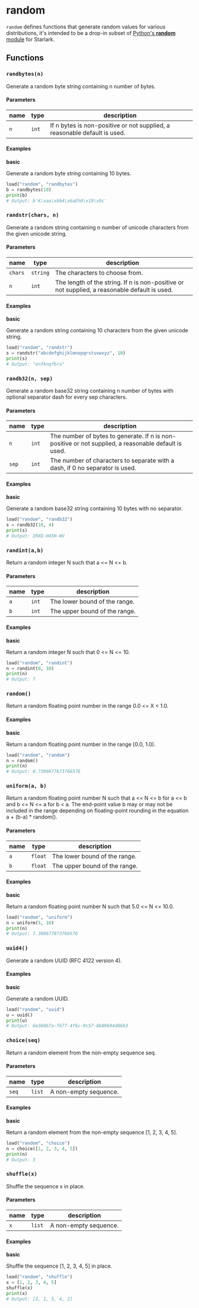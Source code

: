 # random

`random` defines functions that generate random values for various distributions, it's intended to be a drop-in subset of [Python's **random** module](https://docs.python.org/3/library/random.html) for Starlark.

## Functions

### `randbytes(n)`

Generate a random byte string containing n number of bytes.

#### Parameters

| name | type  | description                                                               |
|------|-------|---------------------------------------------------------------------------|
| `n`  | `int` | If n bytes is non-positive or not supplied, a reasonable default is used. |

#### Examples

**basic**

Generate a random byte string containing 10 bytes.

```python
load("random", "randbytes")
b = randbytes(10)
print(b)
# Output: b'K\xaa\xbb4\xbaEh0\x19\x9c'
```

### `randstr(chars, n)`

Generate a random string containing n number of unicode characters from the given unicode string.

#### Parameters

| name    | type     | description                                                                                   |
|---------|----------|-----------------------------------------------------------------------------------------------|
| `chars` | `string` | The characters to choose from.                                                                |
| `n`     | `int`    | The length of the string. If n is non-positive or not supplied, a reasonable default is used. |

#### Examples

**basic**

Generate a random string containing 10 characters from the given unicode string.

```python
load("random", "randstr")
s = randstr("abcdefghijklmnopqrstuvwxyz", 10)
print(s)
# Output: "enfknqfbra"
```

### `randb32(n, sep)`

Generate a random base32 string containing n number of bytes with optional separator dash for every sep characters.

#### Parameters

| name  | type  | description                                                                                          |
|-------|-------|------------------------------------------------------------------------------------------------------|
| `n`   | `int` | The number of bytes to generate. If n is non-positive or not supplied, a reasonable default is used. |
| `sep` | `int` | The number of characters to separate with a dash, if 0 no separator is used.                         |

#### Examples

**basic**

Generate a random base32 string containing 10 bytes with no separator.

```python
load("random", "randb32")
s = randb32(10, 4)
print(s)
# Output: 2RXQ-H45H-WV
```

### `randint(a,b)`

Return a random integer N such that a <= N <= b.

#### Parameters

| name | type  | description                   |
|------|-------|-------------------------------|
| `a`  | `int` | The lower bound of the range. |
| `b`  | `int` | The upper bound of the range. |

#### Examples

**basic**

Return a random integer N such that 0 <= N <= 10.

```python
load("random", "randint")
n = randint(0, 10)
print(n)
# Output: 7
```

### `random()`

Return a random floating point number in the range 0.0 <= X < 1.0.

#### Examples

**basic**

Return a random floating point number in the range [0.0, 1.0).

```python
load("random", "random")
n = random()
print(n)
# Output: 0.7309677873766576
```

### `uniform(a, b)`

Return a random floating point number N such that a <= N <= b for a <= b and b <= N <= a for b < a.
The end-point value b may or may not be included in the range depending on floating-point rounding in the equation a + (b-a) * random().

#### Parameters

| name | type    | description                   |
|------|---------|-------------------------------|
| `a`  | `float` | The lower bound of the range. |
| `b`  | `float` | The upper bound of the range. |

#### Examples

**basic**

Return a random floating point number N such that 5.0 <= N <= 10.0.

```python
load("random", "uniform")
n = uniform(5, 10)
print(n)
# Output: 7.309677873766576
```

### `uuid4()`

Generate a random UUID (RFC 4122 version 4).

#### Examples

**basic**

Generate a random UUID.

```python
load("random", "uuid")
u = uuid()
print(u)
# Output: 6e360b7a-f677-4f6c-9c57-8b09694d66b3
```

### `choice(seq)`

Return a random element from the non-empty sequence seq.

#### Parameters

| name  | type   | description           |
|-------|--------|-----------------------|
| `seq` | `list` | A non-empty sequence. |

#### Examples

**basic**

Return a random element from the non-empty sequence [1, 2, 3, 4, 5].

```python
load("random", "choice")
n = choice([1, 2, 3, 4, 5])
print(n)
# Output: 3
```

### `shuffle(x)`

Shuffle the sequence x in place.

#### Parameters

| name | type   | description           |
|------|--------|-----------------------|
| `x`  | `list` | A non-empty sequence. |

#### Examples

**basic**

Shuffle the sequence [1, 2, 3, 4, 5] in place.

```python
load("random", "shuffle")
x = [1, 2, 3, 4, 5]
shuffle(x)
print(x)
# Output: [3, 1, 5, 4, 2]
```
